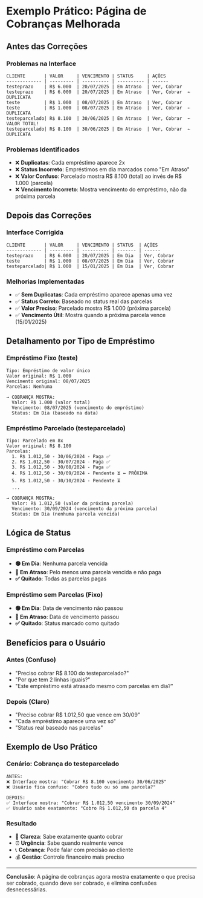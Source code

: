 # Exemplo Prático: Página de Cobranças Melhorada

## Antes das Correções

### Problemas na Interface
```
CLIENTE       | VALOR     | VENCIMENTO | STATUS     | AÇÕES
------------- | --------- | ---------- | ---------- | ------
testeprazo    | R$ 6.000  | 20/07/2025 | Em Atraso  | Ver, Cobrar
testeprazo    | R$ 6.000  | 20/07/2025 | Em Atraso  | Ver, Cobrar  ← DUPLICATA
teste         | R$ 1.000  | 08/07/2025 | Em Atraso  | Ver, Cobrar
teste         | R$ 1.000  | 08/07/2025 | Em Atraso  | Ver, Cobrar  ← DUPLICATA
testeparcelado| R$ 8.100  | 30/06/2025 | Em Atraso  | Ver, Cobrar  ← VALOR TOTAL!
testeparcelado| R$ 8.100  | 30/06/2025 | Em Atraso  | Ver, Cobrar  ← DUPLICATA
```

### Problemas Identificados
- ❌ **Duplicatas**: Cada empréstimo aparece 2x
- ❌ **Status Incorreto**: Empréstimos em dia marcados como "Em Atraso"
- ❌ **Valor Confuso**: Parcelado mostra R$ 8.100 (total) ao invés de R$ 1.000 (parcela)
- ❌ **Vencimento Incorreto**: Mostra vencimento do empréstimo, não da próxima parcela

## Depois das Correções

### Interface Corrigida
```
CLIENTE       | VALOR     | VENCIMENTO | STATUS  | AÇÕES
------------- | --------- | ---------- | ------- | ------
testeprazo    | R$ 6.000  | 20/07/2025 | Em Dia  | Ver, Cobrar
teste         | R$ 1.000  | 08/07/2025 | Em Dia  | Ver, Cobrar
testeparcelado| R$ 1.000  | 15/01/2025 | Em Dia  | Ver, Cobrar
```

### Melhorias Implementadas
- ✅ **Sem Duplicatas**: Cada empréstimo aparece apenas uma vez
- ✅ **Status Correto**: Baseado no status real das parcelas
- ✅ **Valor Preciso**: Parcelado mostra R$ 1.000 (próxima parcela)
- ✅ **Vencimento Útil**: Mostra quando a próxima parcela vence (15/01/2025)

## Detalhamento por Tipo de Empréstimo

### Empréstimo Fixo (teste)
```
Tipo: Empréstimo de valor único
Valor original: R$ 1.000
Vencimento original: 08/07/2025
Parcelas: Nenhuma

→ COBRANÇA MOSTRA:
  Valor: R$ 1.000 (valor total)
  Vencimento: 08/07/2025 (vencimento do empréstimo)
  Status: Em Dia (baseado na data)
```

### Empréstimo Parcelado (testeparcelado)
```
Tipo: Parcelado em 8x
Valor original: R$ 8.100
Parcelas:
  1. R$ 1.012,50 - 30/06/2024 - Paga ✅
  2. R$ 1.012,50 - 30/07/2024 - Paga ✅
  3. R$ 1.012,50 - 30/08/2024 - Paga ✅
  4. R$ 1.012,50 - 30/09/2024 - Pendente ⏳ ← PRÓXIMA
  5. R$ 1.012,50 - 30/10/2024 - Pendente ⏳
  ...

→ COBRANÇA MOSTRA:
  Valor: R$ 1.012,50 (valor da próxima parcela)
  Vencimento: 30/09/2024 (vencimento da próxima parcela)
  Status: Em Dia (nenhuma parcela vencida)
```

## Lógica de Status

### Empréstimo com Parcelas
- **🟢 Em Dia**: Nenhuma parcela vencida
- **🔴 Em Atraso**: Pelo menos uma parcela vencida e não paga
- **✅ Quitado**: Todas as parcelas pagas

### Empréstimo sem Parcelas (Fixo)
- **🟢 Em Dia**: Data de vencimento não passou
- **🔴 Em Atraso**: Data de vencimento passou
- **✅ Quitado**: Status marcado como quitado

## Benefícios para o Usuário

### Antes (Confuso)
- "Preciso cobrar R$ 8.100 do testeparcelado?"
- "Por que tem 2 linhas iguais?"
- "Este empréstimo está atrasado mesmo com parcelas em dia?"

### Depois (Claro)
- "Preciso cobrar R$ 1.012,50 que vence em 30/09"
- "Cada empréstimo aparece uma vez só"
- "Status real baseado nas parcelas"

## Exemplo de Uso Prático

### Cenário: Cobrança do testeparcelado
```
ANTES:
❌ Interface mostra: "Cobrar R$ 8.100 vencimento 30/06/2025"
❌ Usuário fica confuso: "Cobro tudo ou só uma parcela?"

DEPOIS:
✅ Interface mostra: "Cobrar R$ 1.012,50 vencimento 30/09/2024"
✅ Usuário sabe exatamente: "Cobro R$ 1.012,50 da parcela 4"
```

### Resultado
- 🎯 **Clareza**: Sabe exatamente quanto cobrar
- ⏰ **Urgência**: Sabe quando realmente vence
- 📞 **Cobrança**: Pode falar com precisão ao cliente
- 💰 **Gestão**: Controle financeiro mais preciso

---

**Conclusão**: A página de cobranças agora mostra exatamente o que precisa ser cobrado, quando deve ser cobrado, e elimina confusões desnecessárias. 